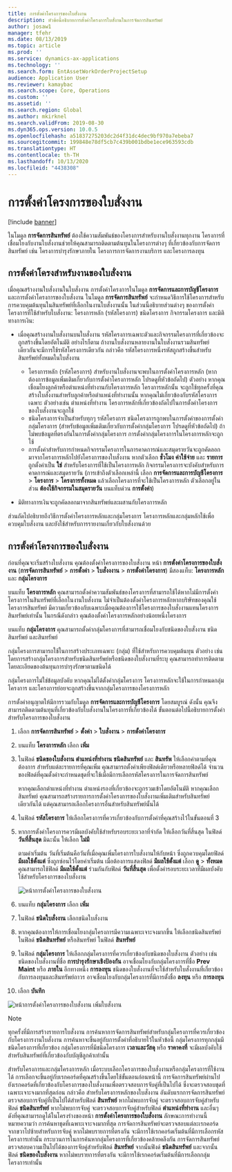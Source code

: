 ```yaml
---
title: การตั้งค่าโครงการของใบสั่งงาน
description: หัวข้อนี้อธิบายการตั้งค่าโครงการใบสั่งานในการจัดการสินทรัพย์
author: josaw1
manager: tfehr
ms.date: 08/13/2019
ms.topic: article
ms.prod: ''
ms.service: dynamics-ax-applications
ms.technology: ''
ms.search.form: EntAssetWorkOrderProjectSetup
audience: Application User
ms.reviewer: kamaybac
ms.search.scope: Core, Operations
ms.custom: ''
ms.assetid: ''
ms.search.region: Global
ms.author: mkirknel
ms.search.validFrom: 2019-08-30
ms.dyn365.ops.version: 10.0.5
ms.openlocfilehash: a51837275203dc2d4f31dc4dec9bf970a7ebeba7
ms.sourcegitcommit: 199848e78df5cb7c439b001bdbe1ece963593cdb
ms.translationtype: HT
ms.contentlocale: th-TH
ms.lasthandoff: 10/13/2020
ms.locfileid: "4438308"
---
```

# <a name="work-order-project-setup"></a>การตั้งค่าโครงการของใบสั่งงาน

[!include [banner](../../includes/banner.md)]

 

ในโมดูล **การจัดการสินทรัพย์** ต้องใช้ความสัมพันธ์ของโครงการสำหรับงานใบสั่งงานทุกงาน โครงการที่เชื่อมโยงกับงานใบสั่งงานช่วยให้คุณสามารถติดตามต้นทุนในโครงการต่างๆ ที่เกี่ยวข้องกับการจัดการสินทรัพย์ เช่น โครงการบำรุงรักษาภายใน โครงการการจัดการงานบริการ และโครงการลงทุน 

## <a name="project-setup-for-a-work-order-job"></a>การตั้งค่าโครงสำหรับงานของใบสั่งงาน

เมื่อคุณสร้างงานใบสั่งงานในใบสั่งงาน การตั้งค่าโครงการในโมดูล **การจัดการและการบัญชีโครงการ** และการตั้งค่าโครงการของใบสั่งงาน ในโมดูล **การจัดการสินทรัพย์** จะกำหนดวิธีการใช้โครงการสำหรับการควบคุมต้นทุนในสินทรัพย์ที่เลือกในงานใบสั่งงานนั้น ในส่วนนี้อธิบายส่วนต่างๆ ของการตั้งค่าโครงการที่ใช้สำหรับใบสั่งงาน: โครงการหลัก (รหัสโครงการ) ชนิดโครงการ กิจกรรมโครงการ และมิติทางการเงิน:

- เมื่อคุณสร้างงานใบสั่งงานบนใบสั่งงาน รหัสโครงการเฉพาะตัวและกิจกรรมโครงการที่เกี่ยวข้องจะถูกสร้างขึ้นโดยอัตโนมัติ อย่างไรก็ตาม ถ้างานใบสั่งงานหลายงานในใบสั่งงานรวมสินทรัพย์เดียวกันจะมีการใช้รหัสโครงการเดียวกัน กล่าวคือ รหัสโครงการหนึ่งรหัสถูกสร้างขึ้นสำหรับสินทรัพย์ทั้งหมดในใบสั่งงาน

    - โครงการหลัก (รหัสโครงการ) สำหรับงานใบสั่งงานจะพบในการตั้งค่าโครงการหลัก (หากต้องการข้อมูลเพิ่มเติมเกี่ยวกับการตั้งค่าโครงการหลัก โปรดดูที่หัวข้อถัดไป) ตัวอย่าง หากคุณเชื่อมโยงลูกค้าหรือตำแหน่งที่ทำงานกับโครงการหลัก โครงการหลักนั้น จะถูกใช้ทุกครั้งที่คุณสร้างใบสั่งงานสำหรับลูกค้าหรือตำแหน่งที่ทำงานนั้น หากคุณไม่เกี่ยวข้องกับรหัสโครงการเฉพาะ ตัวอย่างเช่น ตำแหน่งที่ทำงาน โครงการหลักที่เกี่ยวข้องถัดไปในการตั้งค่าโครงการของใบสั่งงานจะถูกใช้
    - ชนิดโครงการจำเป็นสำหรับทุกๆ รหัสโครงการ ชนิดโครงการถูกพบในการตั้งค่าของการตั้งค่ากลุ่มโครงการ (สำหรับข้อมูลเพิ่มเติมเกี่ยวกับการตั้งค่ากลุ่มโครงการ โปรดดูที่หัวข้อถัดไป) ถ้าไม่พบข้อมูลที่ตรงกันในการตั้งค่ากลุ่มโครงการ การตั้งค่ากลุ่มโครงการในโครงการหลักจะถูกใช้
    - การตั้งค่าสำหรับการกำหนดกิจกรรมโครงการในการคาดการณ์และสมุดรายวันจะถูกคัดลอกมาจากโครงการหลักไปยังโครงการของใบสั่งงาน หากตัวเลือก **ชั่วโมง** **ค่าใช้จ่าย** และ **รายการ** ถูกตั้งค่าเป็น **ใช่** สำหรับโครงการที่ใช้เป็นโครงการหลัก กิจกรรมโครงการจะบังคับสำหรับการคาดการณ์และสมุดรายวัน (การเข้าถึงตัวเลือกเหล่านี้ เลือก **การจัดการและการบัญชีโครงการ** \> **โครงการ** \> **โครงการทั้งหมด** แล้วเลือกโครงการที่จะใช้เป็นโครงการหลัก ตัวเลือกอยู่ในส่วน **ต้องใช้กิจกรรมในสมุดรายวัน** บนแท็บด่วน **การตั้งค่า**)

- มิติทางการเงินจะถูกคัดลอกมาจากสินทรัพย์และผสานกับโครงการหลัก

ส่วนถัดไปอธิบายถึงวิธีการตั้งค่าโครงการหลักและกลุ่มโครงการ โครงการหลักและกลุ่มหลักใช้เพื่อควบคุมใบสั่งงาน และยังใช้สำหรับการรายงานเกี่ยวกับใบสั่งงานด้วย

## <a name="set-up-work-order-projects"></a>การตั้งค่าโครงการของใบสั่งงาน

ก่อนที่คุณจะเริ่มสร้างใบสั่งงาน คุณต้องตั้งค่าโครงการของใบสั่งงาน หน้า **การตั้งค่าโครงการของใบสั่งงาน** (**การจัดการสินทรัพย์** \> **การตั้งค่า** \> **ใบสั่งงงาน** \> **การตั้งค่าโครงการ**) มีสองแท็บ: **โครงการหลัก** และ **กลุ่มโครงการ**

บนแท็บ **โครงการหลัก** คุณสามารถตั้งค่าความสัมพันธ์ของโครงการที่สามารถใช้ได้หากไม่มีการตั้งค่าโครงการในสินทรัพย์ที่เลือกในงานใบสั่งงาน ไม่จำเป็นต้องตั้งค่าโครงการหลักหากบริษัทของคุณใช้โครงการสินทรัพย์ มีความเกี่ยวข้องกับเฉพาะเมื่อคุณต้องการใช้โครงการของใบสั่งงานแทนโครงการสินทรัพย์เท่านั้น ในกรณีดังกล่าว คุณต้องตั้งค่าโครงการหลักอย่างน้อยหนึ่งโครงการ

บนแท็บ **กลุ่มโครงการ** คุณสามารถตั้งค่ากลุ่มโครงการที่สามารถเชื่อมโยงกับชนิดของใบสั่งงาน ชนิดสินทรัพย์ และสินทรัพย์

กลุ่มโครงการสามารถใช้ในการสร้างประเภทเฉพาะ (กลุ่ม) ที่ใช้สำหรับการควบคุมต้นทุน ตัวอย่าง เช่น โดยการสร้างกลุ่มโครงการสำหรับชนิดสินทรัพย์หรือชนิดของใบสั่งงานที่ระบุ คุณสามารถทำการติดตามโดยละเอียดของต้นทุนการบำรุงรักษาตามชนิดได้

กลุ่มโครงการไม่ใช่ข้อมูลบังคับ หากคุณไม่ได้ตั้งค่ากลุ่มโครงการ โครงการหลักจะใช้ในการกำหนดกลุ่มโครงการ และโครงการย่อยจะถูกสร้างขึ้นจากกลุ่มโครงการของโครงการหลัก

การตั้งค่าอนุญาตให้มีการรวมกับโมดูล **การจัดการและการบัญชีโครงการ** โดยสมบูรณ์ ดังนั้น คุณจึงสามารถติดตามต้นทุนที่เกี่ยวข้องกับใบสั่งงานในโครงการที่เกี่ยวข้องได้ ขั้นตอนต่อไปนี้อธิบายการตั้งค่าสำหรับโครงการของใบสั่งงาน

1. เลือก **การจัดการสินทรัพย์** \> **ตั้งค่า** \> **ใบสั่งงาน** \> **การตั้งค่าโครงการ**
2. บนแท็บ **โครงการหลัก** เลือก **เพิ่ม**
3. ในฟิลด์ **ชนิดของใบสั่งงาน** **ตำแหน่งที่ทำงาน** **ชนิดสินทรัพย์** และ **สินทรัพ** ให้เลือกค่าตามที่คุณต้องการ สำหรับแต่ละรายการที่คุณเพิ่ม คุณสามารถตั้งค่าเพียงฟิลด์เดียวหรือหลายฟิลด์ได้ จำนวนของฟิลด์ที่คุณตั้งค่าจะกำหนดชุดที่จะใช้เมื่อมีการเลือกรหัสโครงการในการจัดการสินทรัพย์ 

    หากคุณเลือกตำแหน่งที่ทำงาน ตำแหน่งรองที่เกี่ยวข้องจะถูกรวมเข้าโดยอัตโนมัติ หากคุณเลือกสินทรัพย์ คุณสามารถสร้างรายการการตั้งค่าโครงการของใบสั่งงานเพิ่มเติมสำหรับสินทรัพย์เดียวกันได้ แต่คุณสามารถเลือกโครงการอื่นสำหรับสินทรัพย์นั้นได้

4. ในฟิลด์ **รหัสโครงการ** ให้เลือกโครงการที่ควรเกี่ยวข้องกับการตั้งค่าที่คุณสร้างไว้ในขั้นตอนที่ 3
5. หากการตั้งค่าโครงการควรมีผลบังคับใช้สำหรับรอบระยะเวลาที่จำกัด ให้เลือกวันที่สิ้นสุด ในฟิลด์ **วันที่สิ้นสุด** มิฉะนั้น ให้เลือก **ไม่มี**

    ตามค่าเริ่มต้น วันที่เริ่มต้นคือวันที่เมื่อคุณเพิ่มโครงการใบสั่งงานให้กับหน้า ซึ่งถูกควบคุมโดยฟิลด์ **มีผลใช้ตั้งแต่** ซึ่งถูกซ่อนไว้โดยค่าเริ่มต้น เมื่อต้องการแสดงฟิลด์ **มีผลใช้ตั้งแต่** เลือก **ดู** \> **ทั้งหมด** คุณสามารถใช้ฟิลด์ **มีผลใช้ตั้งแต่** ร่วมกันกับฟิลด์ **วันที่สิ้นสุด** เพื่อตั้งค่ารอบระยะเวลาที่มีผลบังคับใช้สำหรับโครงการของใบสั่งงาน

    ![หน้าการตั้งค่าโครงการของใบสั่งงาน](media/17-setup-for-work-orders.png)

6. บนแท็บ **กลุ่มโครงการ** เลือก **เพิ่ม**
7. ในฟิลด์ **ชนิดใบสั่งงาน** เลือกชนิดใบสั่งงาน
8. หากคุณต้องการให้การเชื่อมโยงกลุ่มโครงการมีความเฉพาะเจาะจงมากขึ้น ให้เลือกชนิดสินทรัพย์ ในฟิลด์ **ชนิดสินทรัพย์** หรือสินทรัพย์ ในฟิลด์ **สินทรัพย์**
9. ในฟิลด์ **กลุ่มโครงการ** ให้เลือกกลุ่มโครงการที่ควรเกี่ยวข้องกับชนิดของใบสั่งงาน ตัวอย่าง เช่น ชนิดของใบสั่งงานที่ชื่อ **การบำรุงรักษาเชิงป้องกัน** อาจเชื่อมโยงกับกลุ่มโครงการที่ชื่อ **Prev Maint** หรือ **ภายใน** อีกทางหนึ่ง **การลงทุน** ชนิดของใบสั่งงานที่จะใช้สำหรับใบสั่งงานที่เกี่ยวข้องกับการลงทุนและสินทรัพย์ถาวร อาจเชื่อมโยงกับกลุ่มโครงการที่มีการตั้งชื่อ **ลงทุน** หรือ **การลงทุน**
10. เลือก **บันทึก**

![หน้าการตั้งค่าโครงการของใบสั่งงาน เพิ่มใบสั่งงาน](media/18-setup-for-work-orders.png)

> [!NOTE]
> ทุกครั้งที่มีการสร้างรายการใบสั่งงาน การค้นหาการจัดการสินทรัพย์สำหรับกลุ่มโครงการที่ควรเกี่ยวข้องกับโครงการงานใบสั่งงาน การค้นหาจะขึ้นอยู่กับการตั้งค่าที่อธิบายไว้ในหัวข้อนี้ กลุ่มโครงการทุกกลุ่มมีชนิดโครงการที่เกี่ยวข้อง กลุ่มโครงการที่มีชนิดโครงการ **เวลาและวัสดุ** หรือ **ราคาคงที่** จะมีผลบังคับใช้สำหรับสินทรัพย์ที่เกี่ยวข้องกับบัญชีลูกค้าเท่านั้น
>
> สำหรับโครงการและกลุ่มโครงการหลัก เมื่อระบบเลือกโครงการของใบสั่งงานหรือกลุ่มโครงการที่ใช้งานได้ การเลือกจะขึ้นอยู่กับเรกคอร์ดที่คุณสร้างขึ้นโดยใช้ขั้นตอนก่อนหน้านี้ การจัดการสินทรัพย์ผ่านไปยังเรกคอร์ดที่เกี่ยวข้องกับโครงการของใบสั่งงานเพื่อตรวจสอบการจับคู่ที่เป็นไปได้ ซึ่งจะตรวจสอบชุดที่เฉพาะเจาะจงมากที่สุดก่อน กล่าวคือ สำหรับโครงการหลักของใบสั่งงาน อันดับแรกการจัดการสินทรัพย์ตรวจสอบการจับคู่ที่เป็นไปได้สำหรับฟิลด์ **สินทรัพย์** หากไม่พบการจับคู่ จะตรวจสอบการจับคู่สำหรับฟิลด์ **ชนิดสินทรัพย์** หากไม่พบการจับคู่ จะตรวจสอบการจับคู่สำหรับฟิลด์ **ตำแหน่งที่ทำงาน** และอื่นๆ ดังที่คุณสามารถดูได้ในโครงร่างของหน้า **การตั้งค่าโครงการของใบสั่งงาน** ลักษณะการทำงานนี้หมายความว่า การค้นหาชุดที่เฉพาะเจาะจงมากที่สุด การจัดการสินทรัพย์จะตรวจสอบแต่ละเรกคอร์ดจากขวาไปซ้ายสำหรับการจับคู่ หากไม่พบรายการที่ตรงกัน จะมีการใช้เรกคอร์ดเริ่มต้นที่มีการเลือกรหัสโครงการเท่านั้น กระบวนการในการค้นหากลุ่มโครงการที่เกี่ยวข้องคล้ายคลึงกัน การจัดการสินทรัพย์ตรวจสอบความเป็นไปได้ของการจับคู่สำหรับฟิลด์ **สินทรัพย์** จากนั้นฟิงด์ **ชนิดสินทรัพย์** และจากนั้นฟิลด์ **ชนิดของใบสั่งงาน** หากไม่พบรายการที่ตรงกัน จะมีการใช้เรกคอร์ดเริ่มต้นที่มีการเลือกกลุ่มโครงการเท่านั้น
